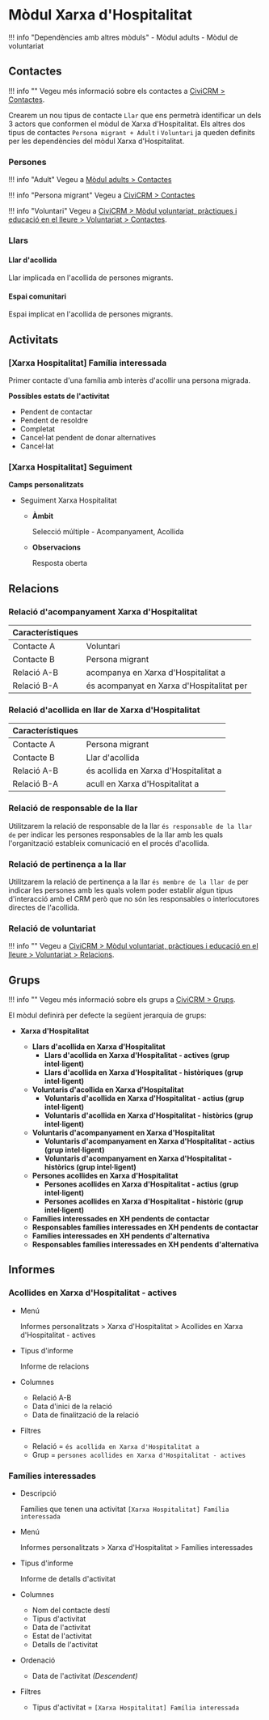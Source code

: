 # Mòdul Xarxa d'Hospitalitat

!!! info "Dependències amb altres mòduls"
    - Mòdul adults
    - Mòdul de voluntariat

## Contactes

!!! info ""
    Vegeu més informació sobre els contactes a [CiviCRM > Contactes](../civicrm/contactes.md).

Crearem un nou tipus de contacte `Llar` que ens permetrà identificar un dels 3 actors
que conformen el mòdul de Xarxa d'Hospitalitat. Els altres dos tipus de contactes
`Persona migrant + Adult` i `Voluntari` ja queden definits per les dependències del
mòdul Xarxa d'Hospitalitat.

### Persones

!!! info "Adult"
    Vegeu a [Mòdul adults > Contactes](../adults/contactes.md#persones)

!!! info "Persona migrant"
    Vegeu a [CiviCRM > Contactes](../civicrm/contactes.md#persones)

!!! info "Voluntari"
    Vegeu a [CiviCRM > Mòdul voluntariat, pràctiques i educació en el lleure > Voluntariat > Contactes](../voluntariat-practiques-educacio-lleure/voluntariat/contactes.md).

### Llars

#### Llar d'acollida

Llar implicada en l'acollida de persones migrants.

#### Espai comunitari

Espai implicat en l'acollida de persones migrants.

## Activitats

### [Xarxa Hospitalitat] Família interessada

Primer contacte d'una família amb interès d'acollir una persona migrada.

**Possibles estats de l'activitat**

- Pendent de contactar
- Pendent de resoldre
- Completat
- Cancel·lat pendent de donar alternatives
- Cancel·lat

### [Xarxa Hospitalitat] Seguiment

**Camps personalitzats**

* Seguiment Xarxa Hospitalitat

    * **Àmbit**

        Selecció múltiple - Acompanyament, Acollida

    * **Observacions**

        Resposta oberta

## Relacions

### Relació d'acompanyament Xarxa d'Hospitalitat

Característiques | &nbsp;
---------------- | ------------
Contacte A       | Voluntari     
Contacte B       | Persona migrant       
Relació A-B      | acompanya en Xarxa d'Hospitalitat a
Relació B-A      | és acompanyat en Xarxa d'Hospitalitat per

### Relació d'acollida en llar de Xarxa d'Hospitalitat

Característiques | &nbsp;
---------------- | ------------
Contacte A       | Persona migrant     
Contacte B       | Llar d'acollida       
Relació A-B      | és acollida en Xarxa d'Hospitalitat a
Relació B-A      | acull en Xarxa d'Hospitalitat a

### Relació de responsable de la llar

Utilitzarem la relació de responsable de la llar `és responsable de la llar de`
per indicar les persones responsables de la llar amb les quals l'organització
estableix comunicació en el procés d'acollida.

### Relació de pertinença a la llar

Utilitzarem la relació de pertinença a la llar `és membre de la llar de` per indicar
les persones amb les quals volem poder establir algun tipus d'interacció amb el
CRM però que no són les responsables o interlocutores directes de l'acollida.

### Relació de voluntariat

!!! info ""
    Vegeu a [CiviCRM > Mòdul voluntariat, pràctiques i educació en el lleure > Voluntariat > Relacions](../voluntariat-practiques-educacio-lleure/voluntariat/relacions.md#es-voluntariaria-a-te-de-voluntariaria-a).

## Grups

!!! info ""
    Vegeu més informació sobre els grups a [CiviCRM > Grups](../civicrm/grups.md).

El mòdul definirà per defecte la següent jerarquia de grups:

- **Xarxa d'Hospitalitat**

    - **Llars d'acollida en Xarxa d'Hospitalitat**
        - **Llars d'acollida en Xarxa d'Hospitalitat - actives (grup intel·ligent)**
        - **Llars d'acollida en Xarxa d'Hospitalitat - històriques (grup intel·ligent)**
    - **Voluntaris d'acollida en Xarxa d'Hospitalitat**
        - **Voluntaris d'acollida en Xarxa d'Hospitalitat - actius (grup intel·ligent)**
        - **Voluntaris d'acollida en Xarxa d'Hospitalitat - històrics (grup intel·ligent)**
    - **Voluntaris d'acompanyament en Xarxa d'Hospitalitat**
        - **Voluntaris d'acompanyament en Xarxa d'Hospitalitat - actius (grup intel·ligent)**
        - **Voluntaris d'acompanyament en Xarxa d'Hospitalitat - històrics (grup intel·ligent)**
    - **Persones acollides en Xarxa d'Hospitalitat**
        - **Persones acollides en Xarxa d'Hospitalitat - actius (grup intel·ligent)**
        - **Persones acollides en Xarxa d'Hospitalitat - històric (grup intel·ligent)**
    - **Famílies interessades en XH pendents de contactar**
    - **Responsables famílies interessades en XH pendents de contactar**
    - **Famílies interessades en XH pendents d'alternativa**
    - **Responsables famílies interessades en XH pendents d'alternativa**

## Informes

### Acollides en Xarxa d'Hospitalitat - actives

* Menú

    Informes personalitzats > Xarxa d'Hospitalitat > Acollides en Xarxa d'Hospitalitat - actives

* Tipus d'informe

    Informe de relacions

* Columnes

    * Relació A-B
    * Data d'inici de la relació
    * Data de finalització de la relació

* Filtres

    * Relació = `és acollida en Xarxa d'Hospitalitat a`
    * Grup = `persones acollides en Xarxa d'Hospitalitat - actives`


### Famílies interessades

* Descripció

    Famílies que tenen una activitat `[Xarxa Hospitalitat] Família interessada`

* Menú

    Informes personalitzats > Xarxa d'Hospitalitat > Famílies interessades

* Tipus d'informe

    Informe de detalls d'activitat

* Columnes

    * Nom del contacte destí
    * Tipus d'activitat
    * Data de l'activitat
    * Estat de l'activitat
    * Detalls de l'activitat

* Ordenació

    * Data de l'activitat *(Descendent)*

* Filtres

    * Tipus d'activitat = `[Xarxa Hospitalitat] Família interessada`
